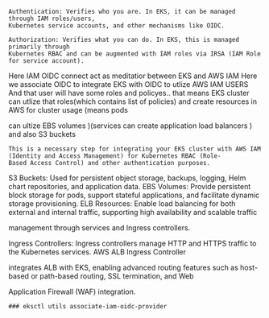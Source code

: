 
```
Authentication: Verifies who you are. In EKS, it can be managed through IAM roles/users,
Kubernetes service accounts, and other mechanisms like OIDC.

Authorization: Verifies what you can do. In EKS, this is managed primarily through
Kubernetes RBAC and can be augmented with IAM roles via IRSA (IAM Role for service account).
```


Here IAM OIDC connect act as meditatior between EKS and AWS IAM
Here we associate OIDC to  integrate EKS with OIDC to utlize AWS IAM USERS 
And that user will have some roles and policyes..
that means EKS cluster can utlize that roles(which contains list of policies) and create resources in AWS for cluster usage (means pods 

can ultize EBS volumes )(services can create application load balancers ) and also S3 buckets 
```
This is a necessary step for integrating your EKS cluster with AWS IAM (Identity and Access Management) for Kubernetes RBAC (Role-
Based Access Control) and other authentication purposes.
```
S3 Buckets: Used for persistent object storage, backups, logging, Helm chart repositories, and application data.
EBS Volumes: Provide persistent block storage for pods, support stateful applications, and facilitate dynamic storage provisioning.
ELB Resources: Enable load balancing for both external and internal traffic, supporting high availability and scalable traffic 

management through services and Ingress controllers.

Ingress Controllers: Ingress controllers manage HTTP and HTTPS traffic to the Kubernetes services. AWS ALB Ingress Controller 

integrates ALB with EKS, enabling advanced routing features such as host-based or path-based routing, SSL termination, and Web 

Application Firewall (WAF) integration.
```
### eksctl utils associate-iam-oidc-provider
```
